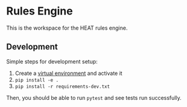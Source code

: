 # Rules Engine
This is the workspace for the HEAT rules engine.

## Development
Simple steps for development setup:

1. Create a [virtual environment](https://docs.python.org/3/library/venv.html#creating-virtual-environments) and activate it
2. `pip install -e .`
3. `pip install -r requirements-dev.txt`

Then, you should be able to run `pytest` and see tests run successfully.